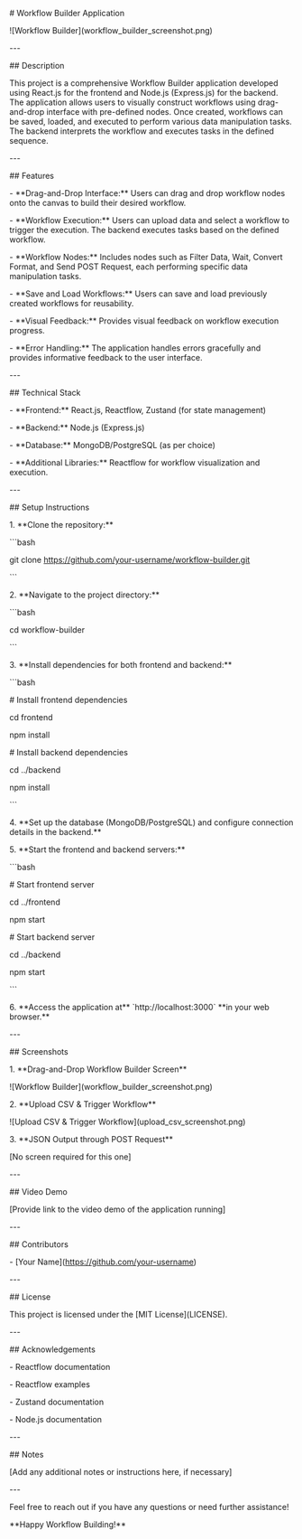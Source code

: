 \# Workflow Builder Application

!\[Workflow Builder\](workflow\_builder\_screenshot.png)

\---

\## Description

This project is a comprehensive Workflow Builder application developed using React.js for the frontend and Node.js (Express.js) for the backend. The application allows users to visually construct workflows using drag-and-drop interface with pre-defined nodes. Once created, workflows can be saved, loaded, and executed to perform various data manipulation tasks. The backend interprets the workflow and executes tasks in the defined sequence.

\---

\## Features

\- \*\*Drag-and-Drop Interface:\*\* Users can drag and drop workflow nodes onto the canvas to build their desired workflow.

\- \*\*Workflow Execution:\*\* Users can upload data and select a workflow to trigger the execution. The backend executes tasks based on the defined workflow.

\- \*\*Workflow Nodes:\*\* Includes nodes such as Filter Data, Wait, Convert Format, and Send POST Request, each performing specific data manipulation tasks.

\- \*\*Save and Load Workflows:\*\* Users can save and load previously created workflows for reusability.

\- \*\*Visual Feedback:\*\* Provides visual feedback on workflow execution progress.

\- \*\*Error Handling:\*\* The application handles errors gracefully and provides informative feedback to the user interface.

\---

\## Technical Stack

\- \*\*Frontend:\*\* React.js, Reactflow, Zustand (for state management)

\- \*\*Backend:\*\* Node.js (Express.js)

\- \*\*Database:\*\* MongoDB/PostgreSQL (as per choice)

\- \*\*Additional Libraries:\*\* Reactflow for workflow visualization and execution.

\---

\## Setup Instructions

1\. \*\*Clone the repository:\*\*

\`\`\`bash

git clone https://github.com/your-username/workflow-builder.git

\`\`\`

2\. \*\*Navigate to the project directory:\*\*

\`\`\`bash

cd workflow-builder

\`\`\`

3\. \*\*Install dependencies for both frontend and backend:\*\*

\`\`\`bash

\# Install frontend dependencies

cd frontend

npm install

\# Install backend dependencies

cd ../backend

npm install

\`\`\`

4\. \*\*Set up the database (MongoDB/PostgreSQL) and configure connection details in the backend.\*\*

5\. \*\*Start the frontend and backend servers:\*\*

\`\`\`bash

\# Start frontend server

cd ../frontend

npm start

\# Start backend server

cd ../backend

npm start

\`\`\`

6\. \*\*Access the application at\*\* \`http://localhost:3000\` \*\*in your web browser.\*\*

\---

\## Screenshots

1\. \*\*Drag-and-Drop Workflow Builder Screen\*\*

!\[Workflow Builder\](workflow\_builder\_screenshot.png)

2\. \*\*Upload CSV & Trigger Workflow\*\*

!\[Upload CSV & Trigger Workflow\](upload\_csv\_screenshot.png)

3\. \*\*JSON Output through POST Request\*\*

\[No screen required for this one\]

\---

\## Video Demo

\[Provide link to the video demo of the application running\]

\---

\## Contributors

\- \[Your Name\](https://github.com/your-username)

\---

\## License

This project is licensed under the \[MIT License\](LICENSE).

\---

\## Acknowledgements

\- Reactflow documentation

\- Reactflow examples

\- Zustand documentation

\- Node.js documentation

\---

\## Notes

\[Add any additional notes or instructions here, if necessary\]

\---

Feel free to reach out if you have any questions or need further assistance!

\*\*Happy Workflow Building!\*\*
